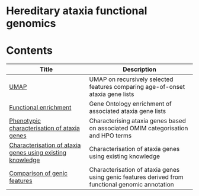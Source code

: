# Hereditary ataxia functional genomics

# Contents

| Title | Description |
| --- | --- | 
| [UMAP](UMAP_w_selected_features_ataxia.html) | UMAP on recursively selected features comparing age-of-onset ataxia gene lists |
| [Functional enrichment](ataxia_GO.html) | Gene Ontology enrichment of associated ataxia gene lists |
| [Phenotypic characterisation of ataxia genes](ataxia_phenotype_OMIM.html) | Characterising ataxia genes based on associated OMIM categorisation and HPO terms |
| [Characterisation of ataxia genes using existing knowledge](ataxiagenes_characterisation_using_existing_knowledge.html) | Characterisation of ataxia genes using existing knowledge |
| [Comparison of genic features](characterising_ataxia_functional_genomic_features_revised.html) | Characterisation of ataxia genes using genic features derived from functional genomic annotation |
